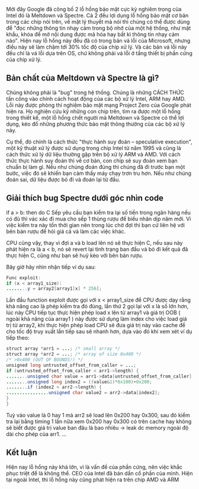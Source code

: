 Mới đây Google đã công bố 2 lỗ hổng bảo mật cực kỳ nghiêm trọng của Intel đó là Meltdown và Spectre.
Cả 2 đều lợi dụng lỗ hổng bảo mật cơ bản trong các chip nói trên, về mặt lý thuyết mà nói thì chúng có thể được dùng để "đọc những thông tin nhạy cảm trong bộ nhớ của một hệ thống, như mật khẩu, khóa để mở nội dung được mã hóa hay bất kì thông tin nhạy cảm nào".
Hiện nay lỗ hổng này đều đã có trong bản vá lỗi của Microsoft, nhưng điều này sẽ làm chậm tới 30% tốc độ của chíp xử lý. Và các bản vá lỗi này đều chỉ là vá lỗi dựa trên OS, chứ không phải vá lỗi ở tầng thiết bị phần cứng của chíp xử lý.

## Bản chất của Meltdown và Spectre là gì?

Chúng không phải là "bug" trong hệ thống. Chúng là những CÁCH THỨC tấn công vào chính cách hoạt động của các bộ xử lý Intel, ARM hay AMD. Lỗi này được phòng thí nghiệm bảo mật mạng Project Zero của Google phát hiện ra.
Họ nghiên cứu kỹ những con chip trên, tìm ra được một lỗ hổng trong thiết kế, một lỗ hổng chết người mà Meltdown và Spectre có thể lợi dụng, kéo đổ những phương thức bảo mật thông thường của các bộ xử lý này.

Cụ thể, đó chính là cách thức "thực hành suy đoán – speculative execution", một kỹ thuật xử lý được sử dụng trong chip Intel từ năm 1995 và cũng là cách thức xử lý dữ liệu thường gặp trên bộ xử lý ARM và AMD. Với cách thức thực hành suy đoán thì về cơ bản, con chip sẽ suy đoán xem bạn chuẩn bị làm gì. Nếu như chúng đoán đúng thì chúng đã đi trước bạn một bước, việc đó sẽ khiến bạn cảm thấy máy chạy trơn tru hơn. Nếu như chúng đoán sai, dữ liệu được bỏ đi và đoán lại từ đầu.
## Giải thích bug Spectre dưới góc nhìn code
if a > b:
then do C
Sếp yêu cầu bạn kiểm tra lại số tiền trong ngân hàng nếu có đủ thì vác xác đi mua cho sếp 1 thùng rượu để biếu nhân dịp năm mới.
Vì việc kiểm tra này tốn thời gian nên trong lúc chờ đợi thì bạn cứ liên hệ với bên bán rượu để hỏi giá cả và làm các việc khác.

CPU cũng vậy, thay vì đợi a và b load lên nó sẽ thực hiện C, nếu sau này phát hiện ra là a < b, nó sẽ revert lại tình trạng ban đầu và bỏ đi kết quả đã thực hiện C, cũng như bạn sẽ huỷ kèo với bên bán rượu.

Bây giờ hãy nhìn nhận tiếp ví dụ sau:

```java
Func exploit:
if (x < array1_size):
........y = array2[array1[x] * 256];
```
Lần đầu function exploit được gọi với x < array1_size để CPU được dạy rằng khả năng cao là phép kiểm tra đó đúng, lần thứ 2 gọi lại với x là số lớn hơn, lúc này CPU tiếp tục thực hiện phép load x lên từ array1 và giá trị OOB ( ngoài khả năng của array1 ) này được sử dụng làm index cho việc load giá trị từ array2, khi thực hiện phép load CPU sẽ đưa giá trị này vào cache để cho tốc độ truy xuất lần tiếp sau sẽ nhanh hơn, dựa vào đó khi xem xét ví dụ tiếp theo:
```java
struct array *arr1 = ...; /* small array */
struct array *arr2 = ...; /* array of size 0x400 */
/* >0x400 (OUT OF BOUNDS!) */
unsigned long untrusted_offset_from_caller = ...;
if (untrusted_offset_from_caller < arr1->length) {
........unsigned char value = arr1->data[untrusted_offset_from_caller];
........unsigned long index2 = ((value&1)*0x100)+0x200;
........if (index2 < arr2->length) {
................unsigned char value2 = arr2->data[index2];
}
}
```
Tuỳ vào value là 0 hay 1 mà arr2 sẽ load lên 0x200 hay 0x300, sau đó kiểm tra lại bằng timing 1 lần nữa xem 0x200 hay 0x300 có trên cache hay không sẽ biết được giá trị value ban đâu là bao nhiêu -> leak dc memory ngoài độ dài cho phép của arr1.
...

## Kết luận
Hiện nay lỗ hổng này khá lớn, vì là vấn đề của phần cứng, nên việc khắc phục triệt để là không thể. 
CEO của Intel đã bán dần cổ phần của mình.
Hiện tại ngoài Intel, thì lỗ hổng này cũng phát hiện ra trên chip AMD và ARM

